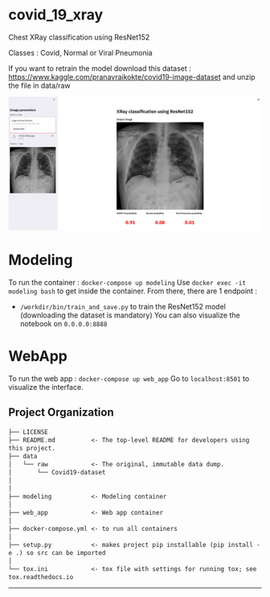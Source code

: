 covid_19_xray
==============================

Chest XRay classification using ResNet152

Classes : Covid, Normal or Viral Pneumonia

If you want to retrain the model download this dataset : https://www.kaggle.com/pranavraikokte/covid19-image-dataset and unzip the file in data/raw

![alt text](https://github.com/alyildiz/covid_19_xray/blob/master/web_app/webapp.jpg?raw=true)

Modeling
==============================
To run the container : ```docker-compose up modeling```
Use ```docker exec -it modeling bash``` to get inside the container. From there, there are 1 endpoint :
- ```/workdir/bin/train_and_save.py``` to train the ResNet152 model (downloading the dataset is mandatory)
You can also visualize the notebook on ```0.0.0.0:8888```

WebApp
==============================
To run the web app : ```docker-compose up web_app```
Go to ```localhost:8501``` to visualize the interface.
 
Project Organization
------------

    ├── LICENSE
    ├── README.md          <- The top-level README for developers using this project.
    ├── data
    │   └── raw            <- The original, immutable data dump.
    │       └── Covid19-dataset
    │
    │
    ├── modeling           <- Modeling container 
    │
    ├── web_app            <- Web app container
    │
    ├── docker-compose.yml <- to run all containers
    │
    ├── setup.py           <- makes project pip installable (pip install -e .) so src can be imported
    │
    └── tox.ini            <- tox file with settings for running tox; see tox.readthedocs.io


--------
